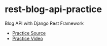 # rest-blog-api-practice
Blog API with Django Rest Framework

* [Practice Source](https://github.com/codingforentrepreneurs/Blog-API-with-Django-Rest-Framework/tree/7322598a7a60e4e64f99766623851521694ca5fd)
* [Practice Video](https://youtu.be/XMu0T6L2KRQ)
